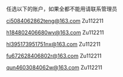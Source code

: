 任选以下的账户，如果全都不能用请联系管理员

ci5084062862teng@163.com
Zu112211

h184802406680wv@163.com
Zu112211

hl395173951751nx@163.com
Zu112211

fu672628406802r@163.com
Zu112211

qun4603084062w@163.com
Zu112211
